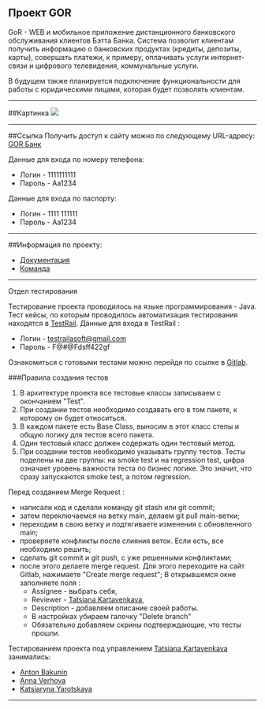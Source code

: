 ## **Проект GOR**
GoR - WEB и мобильное приложение дистанционного банковского обслуживания клиентов Бэтта Банка.
Система позволит клиентам получить информацию о банковских продуктах (кредиты, депозиты, карты), совершать платежи, к примеру, оплачивать услуги интернет-связи и цифрового телевидения, коммунальные услуги.


В будущем также планируется подключение функциональности для работы с юридическими лицами, которая будет позволять клиентам.
* **
##Картинка
<img src="D:\GOR.png"/>

* **
##Ссылка
Получить доступ к сайту можно по следующему URL-адресу:
[GOR Банк](http://172.17.1.19:8080/#/sign)

Данные для входа по номеру телефона:
* Логин - 1111111111
* Пароль - Aa1234

Данные для входа по паспорту:
* Логин - 1111 111111
* Пароль - Aa1234
* **
##Информация по проекту:
* [Документация](https://wiki.astondevs.ru/display/GOR)
* [Команда](https://wiki.astondevs.ru/display/GOR/GoR+Team)
* **
Отдел тестирования

Тестирование проекта проводилось на языке программирования - Java. Тест кейсы, по которым проводилось автоматизация тестирования находятся в [TestRail](https://vmmreg32.testrail.net/index.php?/suites/view/25147&group_by=cases:section_id&group_order=asc&display_deleted_cases=0&group_id=1044421).
Данные для входа в TestRail :
* Логин - testrailasoft@gmail.com
* Пароль - F@#@Fdsff422gf

Ознакомиться с готовыми тестами можно перейдя по ссылке в [Gitlab](https://git.astondevs.ru/aston/repo-gor/gor-aqa-java).

###Правила создания тестов
1. В архитектуре проекта все тестовые классы записываем с окончанием "Test".
2. При создании тестов необходимо создавать его в том пакете, к которому он будет относиться.
3. В каждом пакете есть Base Class, выносим в этот класс степы и общую логику для тестов всего пакета.
4. Один тестовый класс должен содержать один тестовый метод.
5. При создании тестов необходимо указывать группу тестов. Тесты поделены на две группы: на smoke test и на regression test, цифра означает уровень важности теста по бизнес логике.  Это значит, что сразу запускаются smoke test, а потом regression.

Перед созданием Merge Request :

- написали код и сделали команду git stash или git commit;
- затем переключаемся на ветку main, делаем  git pull main-ветки;
- переходим в свою ветку и подтягиваете изменения с обновленного main;
- проверяете конфликты после слияния веток. Если есть, все необходимо решить;
- сделать git commit и git push, с уже решенными конфликтами;
- после этого делаете merge request. Для этого переходите на сайт Gitlab, нажимаете "Create merge request";
  В открывшемся окне заполняете поля :
    * Assignee - выбрать себя,
    * Reviewer - [Tatsiana Kartavenkava](https://git.astondevs.ru/t.kartavenkava),
    * Description - добавляем описание своей работы.
    * В настройках убираем галочку "Delete branch"
    * Обязательно добавляем скрины подтверждающие, что тесты прошли.




Тестированием проекта под управлением [Tatsiana Kartavenkava](https://git.astondevs.ru/t.kartavenkava) занимались:
* [Anton Bakunin](https://git.astondevs.ru/a.bakunin)
* [Anna Verhova](https://git.astondevs.ru/a.verhova)
* [Katsiaryna Yarotskaya](https://git.astondevs.ru/k.yarotskaya)
* **
  